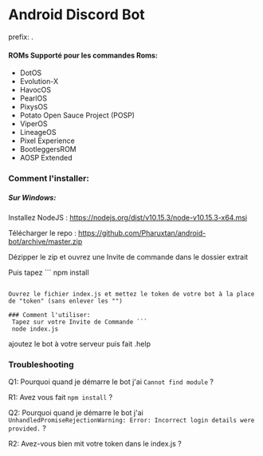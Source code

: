 # Android Discord Bot
prefix: .

#### ROMs Supporté pour les commandes Roms:
* DotOS
* Evolution-X
* HavocOS
* PearlOS
* PixysOS
* Potato Open Sauce Project (POSP)
* ViperOS
* LineageOS
* Pixel Experience
* BootleggersROM
* AOSP Extended

### Comment l'installer:
##### Sur Windows:

Installez NodeJS : https://nodejs.org/dist/v10.15.3/node-v10.15.3-x64.msi

Télécharger le repo : https://github.com/Pharuxtan/android-bot/archive/master.zip

Dézipper le zip et ouvrez une Invite de commande dans le dossier extrait

Puis tapez ```
npm install
```

Ouvrez le fichier index.js et mettez le token de votre bot à la place de "token" (sans enlever les "")

### Comment l'utiliser:
 Tapez sur votre Invite de Commande ```
 node index.js
 ```
 ajoutez le bot à votre serveur puis fait .help
 
 ### Troubleshooting
 
 Q1: Pourquoi quand je démarre le bot j'ai `Cannot find module` ?
 
 R1: Avez vous fait `npm install` ?
 
 Q2: Pourquoi quand je démarre le bot j'ai `UnhandledPromiseRejectionWarning: Error: Incorrect login details were provided.` ?
 
 R2: Avez-vous bien mit votre token dans le index.js ?
